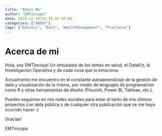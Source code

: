 ```yaml
---
title: "About Me"
author: "EMTincopa"
date: 2018-12-18T15:58:07-05:00
categories: ["ABOUT"]
tags: ["DataViz", "Data", "HealthManagement", "Freelance"]
---
```



# Acerca de mi

Hola, soy EMTincopa!
Un entusiasta de los temas en salud, el DataViz, la Investigación Operativa y de cada cosa que lo emociona.

Actualmente me encuentro en el constante autoaprendizaje de la gestión de data y visualización de la misma, por medio de lenguajes de programación como R y otras herramientas de diseño (Flourish, Power BI, Tableau, etc.). 

Puedes seguirme en mis redes sociales para estar al tanto de mis últimos proyectos con data pública o de cualquier otra publicación que se me haya ocurrido hacer :)

Gracias!

EMTincopa

